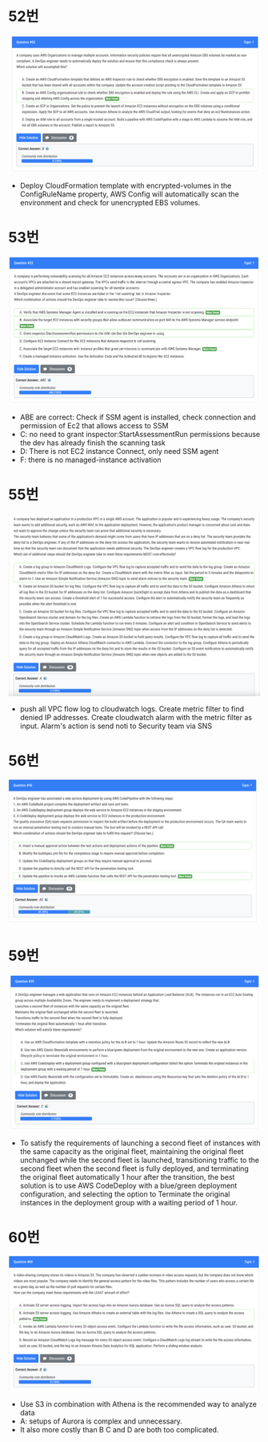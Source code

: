 # 52번

![image-20240228004305420](images/20240227_examtopics_dop_51-60/image-20240228004305420.png)

- Deploy CloudFormation template with encrypted-volumes in the ConfigRuleName property, AWS Config will automatically scan the environment and check for unencrypted EBS volumes.

# 53번

![image-20240228004330749](images/20240227_examtopics_dop_51-60/image-20240228004330749.png)

- ABE are correct: Check if SSM agent is installed, check connection and permission of Ec2 that allows access to SSM
- C: no need to grant inspector:StartAssessmentRun permissions because the dev has already finish the scanning task 
- D: There is not EC2 instance Connect, only need SSM agent 
- F: there is no managed-instance activation

# 55번

![image-20240228004432694](images/20240227_examtopics_dop_51-60/image-20240228004432694.png)

- push all VPC flow log to cloudwatch logs. Create metric filter to find denied IP addresses. Create cloudwatch alarm with the metric filter as input. Alarm's action is send noti to Security team via SNS

# 56번

![image-20240303142934781](images/20240227_examtopics_dop_51-60/image-20240303142934781.png)

# 59번

![image-20240303143923902](images/20240227_examtopics_dop_51-60/image-20240303143923902.png)

- To satisfy the requirements of launching a second fleet of instances with the same capacity as the original fleet, maintaining the original fleet unchanged while the second fleet is launched, transitioning traffic to the second fleet when the second fleet is fully deployed, and terminating the original fleet automatically 1 hour after the transition, the best solution is to use AWS CodeDeploy with a blue/green deployment configuration, and selecting the option to Terminate the original instances in the deployment group with a waiting period of 1 hour.

# 60번

![image-20240303144217853](images/20240227_examtopics_dop_51-60/image-20240303144217853.png)

- Use S3 in combination with Athena is the recommended way to analyze data 
- A: setups of Aurora is complex and unnecessary. 
- It also more costly than B C and D are both too complicated.